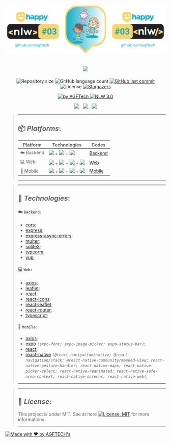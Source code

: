 <h1 align="center">
<img alt="Happy" title="Happy" src="https://github.com/agftech/nlw-omnistack-happy/blob/master/.github/custom-nlw-happy.svg" width="610px" />
</h1>

<h2 align="center">
<img src="https://img.shields.io/badge/Project developed during the -NLW 3.0 OMNISTACK TRAIL by 🚀 Rocketseat-12afcb?style=for-the-badge"/>
</h2>

<p align="center">	
  <img alt="Repository size" src="https://img.shields.io/github/repo-size/agftech/nlw-omnistack-happy?color=12afcb">
  <img alt="GitHub language count" src="https://img.shields.io/github/languages/count/agftech/nlw-omnistack-happy?color=12afcb">
  <a href="https://github.com/agftech/nlw-omnistack-happy/commits/master">
    <img alt="GitHub last commit" src="https://img.shields.io/github/last-commit/agftech/nlw-omnistack-happy?color=12afcb">
  </a> 
  <img alt="License" src="https://img.shields.io/badge/license-MIT-12afcb">
  <a href="https://github.com/agftech/nlw-omnistack-happy/stargazers">
    <img alt="Stargazers" src="https://img.shields.io/github/stars/agftech/nlw-omnistack-happy?color=12afcb&logo=github">
  </a>
</p>

<p align="Center">
  <a href="https://github.com/agftech" target="_blank">
  <img alt="by AGFTech" src="https://img.shields.io/badge/made%20by-AGFTECH's-12afcb">
  </a>
  <a aria-label="Completed" href="https://nextlevelweek.com/episodios/omnistack/edicao/3">
   <img alt="NLW 3.0" src="https://img.shields.io/badge/ NLW 3.0 Trail Omnistack-Happy-12afcb">
  </a>
</p>

<p align="center">
  <a href="#package-platforms"><img src="https://img.shields.io/badge/Platforms-ffd666?style=for-the-badge"/></a>&nbsp;&nbsp;
  <a href="#rocket-technologies"><img src="https://img.shields.io/badge/Technologies-ffd666?style=for-the-badge"/></a>&nbsp;&nbsp;
  <a href="#memo-license"><img src="https://img.shields.io/badge/License-ffd666?style=for-the-badge"/></a>
</p>

> ---
>
> ## :package: _**Platforms**_:
>
> | Platform  | Technologies                                                                                         | Codes
> | --------- | ---------------------------------------------------------------------------------------------------- | -----------------------
> | :cloud: Backend | [<img src="https://img.shields.io/badge/NodeJS-339933?&logoColor=FFF&logo=node.js"/>](https://nodejs.org/en/) + [<img src="https://img.shields.io/badge/React-000000?logo=react"/>](https://reactjs.org/) + [<img src="https://img.shields.io/badge/typescript-007ACC?logo=typescript"/>](https://www.typescriptlang.org/) | [Backend](https://github.com/agftech/nlw-omnistack-happy/tree/master/backend)
> | :computer: Web | [<img src="https://img.shields.io/badge/NodeJS-339933?&logoColor=FFF&logo=node.js"/>](https://nodejs.org/en/) + [<img src="https://img.shields.io/badge/React-000000?logo=react"/>](https://reactjs.org/) + [<img src="https://img.shields.io/badge/CSS-1572B6?logo=css3"/>](http://www.w3.org/TR/css3-roadmap/) + [<img src="https://img.shields.io/badge/typescript-007ACC?logo=typescript"/>](https://www.typescriptlang.org/) | [Web](https://github.com/agftech/nlw-omnistack-happy/tree/master/web)
> | :iphone: Mobile | [<img src="https://img.shields.io/badge/NodeJS-339933?&logoColor=FFF&logo=node.js"/>](https://nodejs.org/en/) + [<img src="https://img.shields.io/badge/React Native-000000?logo=react"/>](https://reactnative.dev/) + [<img src="https://img.shields.io/badge/Expo-000000?logo=expo"/>](https://expo.org/) + [<img src="https://img.shields.io/badge/typescript-007ACC?logo=typescript"/>](https://www.typescriptlang.org/) | [Mobile](https://github.com/agftech/nlw-omnistack-happy/tree/master/mobile)
>
> ---

> ---
>
> ## :rocket: _**Technologies**_:
>
>
> #### :cloud: `Backend:`
> - [cors](https://github.com/expressjs/cors);
> - [express](https://expressjs.com/);
> - [express-async-errors](https://github.com/davidbanham/express-async-errors);
> - [multer](https://github.com/expressjs/multer);
> - [sqlite3](https://github.com/mapbox/node-sqlite3);
> - [typeorm](https://typeorm.io/#/);
> - [yup](https://github.com/jquense/yup);
>
> #### :computer: `Web:`
> - [axios](https://github.com/axios/axios);
> - [leaflet](https://leafletjs.com/);
> - [react](https://reactjs.org/);
> - [react-icons](https://react-icons.github.io/react-icons/);
> - [react-leaflet](https://react-leaflet.js.org/);
> - [react-router](https://github.com/ReactTraining/react-router);
> - [typescript](https://www.typescriptlang.org/);
>
> #### :iphone: `Mobile:`
> - [axios](https://github.com/axios/axios);
> - [expo](https://expo.io/) _`(expo-font; expo-image-picker; expo-status-bar)`_;
> - [react](https://reactjs.org/);
> - [react-native](http://facebook.github.io/react-native/) _`(@react-navigation/native; @react-navigation/stack; @react-native-community/masked-view; react-native-gesture-handler; react-native-maps; react-native-picker-select; react-native-reanimated; react-native-safe-area-context; react-native-screens; react-native-web)`_;
> ---

> ---
>
> ## :memo: _**License**_:
>
> This project is under MIT. See at here [![License: MIT](https://img.shields.io/badge/License-MIT-12afcb.svg)](https://opensource.org/licenses/MIT) for more informations.
>
> ---

<a href="https://github.com/agftech" target="_blank">
    <img alt="Made with ♥ by AGFTECH's" src="https://img.shields.io/badge/Made with ♥ by -AGFTECH's-12afcb">
</a>
